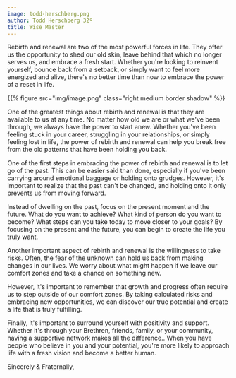 ```yaml
---
image: todd-herschberg.png
author: Todd Herschberg 32º
title: Wise Master
---
```


Rebirth and renewal are two of the most powerful forces in life. They offer us the opportunity to shed our old skin, leave behind that which no longer serves us, and embrace a fresh start. Whether you're looking to reinvent yourself, bounce back from a setback, or simply want to feel more energized and alive, there's no better time than now to embrace the power of a reset in life.

{{% figure src="img/image.png" class="right medium border shadow" %}}

One of the greatest things about rebirth and renewal is that they are available to us at any time. No matter how old we are or what we've been through, we always have the power to start anew. Whether you've been feeling stuck in your career, struggling in your relationships, or simply feeling lost in life, the power of rebirth and renewal can help you break free from the old patterns that have been holding you back.

One of the first steps in embracing the power of rebirth and renewal is to let go of the past. This can be easier said than done, especially if you've been carrying around emotional baggage or holding onto grudges. However, it's important to realize that the past can't be changed, and holding onto it only prevents us from moving forward.

Instead of dwelling on the past, focus on the present moment and the future. What do you want to achieve? What kind of person do you want to become? What steps can you take today to move closer to your goals? By focusing on the present and the future, you can begin to create the life you truly want.

Another important aspect of rebirth and renewal is the willingness to take risks. Often, the fear of the unknown can hold us back from making changes in our lives. We worry about what might happen if we leave our comfort zones and take a chance on something new.

However, it's important to remember that growth and progress often require us to step outside of our comfort zones. By taking calculated risks and embracing new opportunities, we can discover our true potential and create a life that is truly fulfilling.

Finally, it's important to surround yourself with positivity and support. Whether it's through your Brethren, friends, family, or your community, having a supportive network makes all the difference.. When you have people who believe in you and your potential, you're more likely to approach life with a fresh vision and become a better human.

Sincerely & Fraternally,

